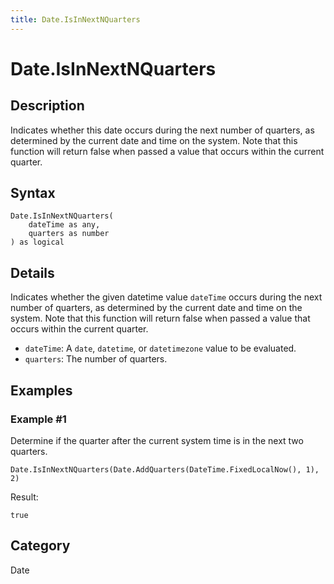 ```yaml
---
title: Date.IsInNextNQuarters
---
```


# Date.IsInNextNQuarters


## Description

Indicates whether this date occurs during the next number of quarters, as determined by the current date and time on the system. Note that this function will return false when passed a value that occurs within the current quarter.


## Syntax

```powerquery
Date.IsInNextNQuarters(
    dateTime as any,
    quarters as number
) as logical
```


## Details

Indicates whether the given datetime value <code>dateTime</code> occurs during the next number of quarters, as determined by the current date and time on the system. Note that this function will return false when passed a value that occurs within the current quarter.      <ul>      <li><code>dateTime</code>: A <code>date</code>, <code>datetime</code>, or <code>datetimezone</code> value to be evaluated.</li>      <li><code>quarters</code>: The number of quarters.</li>      </ul>


## Examples

### Example #1 
Determine if the quarter after the current system time is in the next two quarters.
```powerquery
Date.IsInNextNQuarters(Date.AddQuarters(DateTime.FixedLocalNow(), 1), 2)
```

Result: 
```powerquery
true
```




## Category
Date
